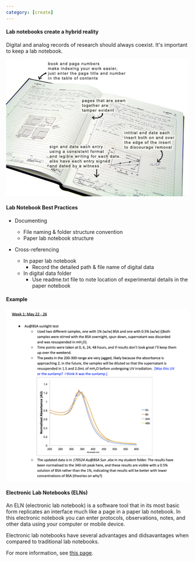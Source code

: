 ```yaml
---
category: [create]
---
```


#### Lab notebooks create a hybrid reality

Digital and analog records of research should always coexist. It's important to keep a lab notebook.

![1]

#### Lab Notebook Best Practices

- Documenting
    - File naming & folder structure convention
    - Paper lab notebook structure


- Cross-referencing
    - In paper lab notebook 
        - Record the detailed path & file name of digital data
    - In digital data folder
        - Use readme.txt file to note location of experimental details in the paper notebook

#### Example

![2]

#### Electronic Lab Notebooks (ELNs)

An ELN (electronic lab notebook) is a software tool that in its most basic form replicates an interface much like a page in a paper lab notebook. In this electronic notebook you can enter protocols, observations, notes, and other data using your computer or mobile device.

Electronic lab notebooks have several advantages and didsavantages when compared to traditional lab notebooks.

For more information, see [this page](https://datamanagement.hms.harvard.edu/electronic-lab-notebooks).

[1]:/img/lab-notebooks/labnotebook.png
[2]:/img/lab-notebooks/graph.png